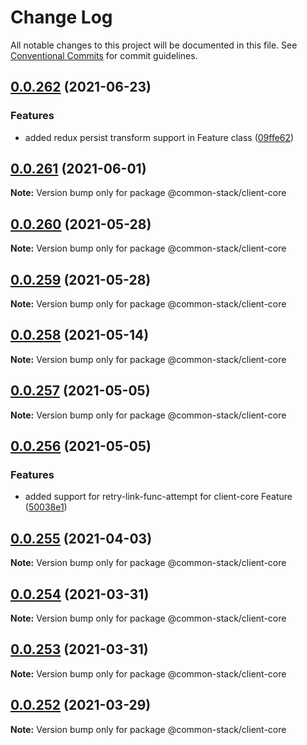 # Change Log

All notable changes to this project will be documented in this file.
See [Conventional Commits](https://conventionalcommits.org) for commit guidelines.

## [0.0.262](https://github.com/cdmbase/common-stack/compare/v0.0.261...v0.0.262) (2021-06-23)


### Features

* added redux persist transform support in Feature class ([09ffe62](https://github.com/cdmbase/common-stack/commit/09ffe62d1dc619a9e30e7c1faeed3d3f4d484d2e))





## [0.0.261](https://github.com/cdmbase/common-stack/compare/v0.0.260...v0.0.261) (2021-06-01)

**Note:** Version bump only for package @common-stack/client-core





## [0.0.260](https://github.com/cdmbase/common-stack/compare/v0.0.259...v0.0.260) (2021-05-28)

**Note:** Version bump only for package @common-stack/client-core





## [0.0.259](https://github.com/cdmbase/common-stack/compare/v0.0.258...v0.0.259) (2021-05-28)

**Note:** Version bump only for package @common-stack/client-core





## [0.0.258](https://github.com/cdmbase/common-stack/compare/v0.0.257...v0.0.258) (2021-05-14)

**Note:** Version bump only for package @common-stack/client-core





## [0.0.257](https://github.com/cdmbase/common-stack/compare/v0.0.256...v0.0.257) (2021-05-05)

**Note:** Version bump only for package @common-stack/client-core





## [0.0.256](https://github.com/cdmbase/common-stack/compare/v0.0.255...v0.0.256) (2021-05-05)


### Features

* added support for retry-link-func-attempt for client-core Feature ([50038e1](https://github.com/cdmbase/common-stack/commit/50038e1aa99b86fa6364e20480dbea20a217d2a1))





## [0.0.255](https://github.com/cdmbase/common-stack/compare/v0.0.254...v0.0.255) (2021-04-03)

**Note:** Version bump only for package @common-stack/client-core





## [0.0.254](https://github.com/cdmbase/common-stack/compare/v0.0.253...v0.0.254) (2021-03-31)

**Note:** Version bump only for package @common-stack/client-core





## [0.0.253](https://github.com/cdmbase/common-stack/compare/v0.0.252...v0.0.253) (2021-03-31)

**Note:** Version bump only for package @common-stack/client-core





## [0.0.252](https://github.com/cdmbase/common-stack/compare/v0.0.251...v0.0.252) (2021-03-29)

**Note:** Version bump only for package @common-stack/client-core
